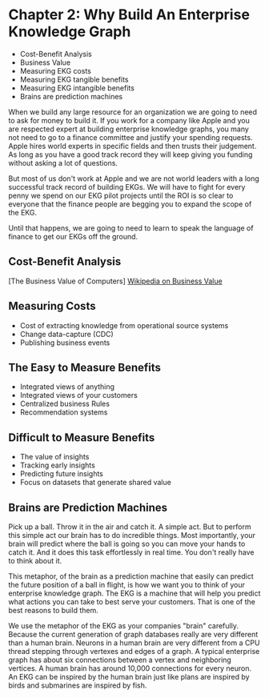 # Chapter 2: Why Build An Enterprise Knowledge Graph

* Cost-Benefit Analysis
* Business Value
* Measuring EKG costs
* Measuring EKG tangible benefits
* Measuring EKG intangible benefits
* Brains are prediction machines

When we build any large resource for an organization we are going to need to ask for money to build it.  If you work for a company like Apple and you are respected expert at building enterprise knowledge graphs, you many not need to go to a finance committee and justify your spending requests.  Apple hires world experts in specific fields and then trusts their judgement.  As long as you have a good track record they will keep giving you funding without asking a lot of questions.

But most of us don't work at Apple and we are not world leaders with a long successful track record of building EKGs.  We will have to fight for every penny we spend on our EKG pilot projects until the ROI is so clear to everyone that the finance people are begging you to expand the scope of the EKG.

Until that happens, we are going to need to learn to speak the language of finance to get our EKGs off the ground.

## Cost-Benefit Analysis

[The Business Value of Computers]
[Wikipedia on Business Value](https://en.wikipedia.org/wiki/Business_value)
[](https://en.wikipedia.org/wiki/Peter_Drucker)
[](https://en.wikipedia.org/wiki/Michael_Porter)

## Measuring Costs

* Cost of extracting knowledge from operational source systems
* Change data-capture (CDC)
* Publishing business events

## The Easy to Measure Benefits

* Integrated views of anything
* Integrated views of your customers
* Centralized business Rules
* Recommendation systems

## Difficult to Measure Benefits

* The value of insights
* Tracking early insights
* Predicting future insights
* Focus on datasets that generate shared value

## Brains are Prediction Machines

Pick up a ball.  Throw it in the air and catch it.  A simple act.  But to perform this simple act our brain has to do incredible things.  Most importantly, your brain will predict where the ball is going so you can move your hands to catch it.  And it does this task effortlessly in real time.  You don't really have to think about it.

This metaphor, of the brain as a prediction machine that easily can predict the future position of a ball in flight, is how we want you to think of your enterprise knowledge graph.  The EKG is a machine that will help you predict what actions you can take to best serve your customers.  That is one of the best reasons to build them.

We use the metaphor of the EKG as your companies "brain" carefully.  Because the current generation of graph databases really are very different than a human brain.  Neurons in a human brain are very different from a CPU thread stepping through vertexes and edges of a graph.  A typical enterprise graph has about six connections between a vertex and neighboring vertices.  A human brain has around 10,000 connections for every neuron.  An EKG can be inspired by the human brain just like plans are inspired by birds and submarines are inspired by fish.


